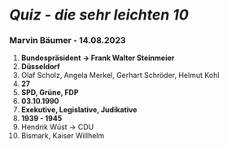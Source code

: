 # *Quiz - die sehr leichten 10*
### Marvin Bäumer - 14.08.2023

1. **Bundespräsident $\rightarrow$ Frank Walter Steinmeier**
2. **Düsseldorf**
3. Olaf Scholz, Angela Merkel, Gerhart Schröder, Helmut Kohl 
4. **27**
5. **SPD, Grüne, FDP**
6. **03.10.1990**
7. **Exekutive, Legislative, Judikative**
8. **1939 - 1945** 
9. Hendrik Wüst $\rightarrow$ CDU
10. Bismark, Kaiser Willhelm